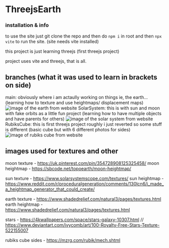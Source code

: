# ThreejsEarth
### installation & info
to use the site just git clone the repo and then do 
``` npm i ```
in root and then 
``` npx vite ```
to run the site. (site needs vite installed)

this project is just learning threejs (first threejs project)

project uses vite and threejs, that is all.

## branches (what it was used to learn in brackets on side)
main: obviously where i am actaully working on things ie, the earth... (learning how to texture and use heightmaps/ displacement maps)
![image of the earth from website](/previews/earth1.1.png)
SolarSystem: this is with sun and moon with fake orbits as a little fun project (learning how to have multiple objects and have parents for others)
![image of the solar system from website](/previews/solarsystem.png)
RubiksCube: this is first threejs project roughly i just reverted so some stuff is different (basic cube but with 6 different photos for sides)
![image of rubiks cube from website](/previews/rubikscube.png)


## images used for textures and other

moon texture - https://uk.pinterest.com/pin/354728908125325458/
moon heightmap - https://sbcode.net/topoearth/moon-heightmap/

sun texture - https://www.solarsystemscope.com/textures/
sun heightmap - https://www.reddit.com/r/proceduralgeneration/comments/130lcn6/i_made_a_heightmap_generator_that_could_create/

earth texture - https://www.shadedrelief.com/natural3/pages/textures.html
earth heightmap - https://www.shadedrelief.com/natural3/pages/textures.html

stars - https://4kwallpapers.com/space/stars-galaxy-10307.html // https://www.deviantart.com/ivycomb/art/100-Royalty-Free-Stars-Texture-522155007

rubiks cube sides - https://mzrg.com/rubik/mech.shtml
